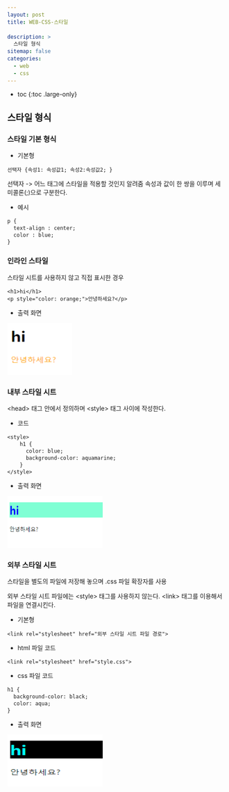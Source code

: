 ```yaml
---
layout: post
title: WEB-CSS-스타일

description: >
  스타일 형식
sitemap: false
categories:
  - web
  - css
---
```


* toc
{:toc .large-only}

## 스타일 형식

### 스타일 기본 형식

- 기본형

~~~
선택자 {속성1: 속성값1; 속성2:속성값2; }
~~~

선택자 -> 어느 태그에 스타일을 적용할 것인지 알려줌
속성과 값이 한 쌍을 이루며 세미콜론(;)으로 구분한다.

- 예시

~~~
p {
  text-align : center;
  color : blue;
}
~~~

### 인라인 스타일
스타일 시트를 사용하지 않고 직접 표시한 경우

~~~
<h1>hi</h1>
<p style="color: orange;">안녕하세요?</p>
~~~

- 출력 화면
<img src="/assets/img/blog/web/css/post1/1.PNG" width="150" height="120">

### 내부 스타일 시트
\<head> 태그 안에서 정의하며 \<style> 태그 사이에 작성한다.

- 코드

~~~
<style>
    h1 {
      color: blue;
      background-color: aquamarine;
    }
</style>
~~~

- 출력 화면

<img src="/assets/img/blog/web/css/post1/2.PNG" width="220" height="120">

### 외부 스타일 시트
스타일을 별도의 파일에 저장해 놓으며 .css 파일 확장자를 사용

외부 스타일 시트 파일에는 \<style> 태그를 사용하지 않는다.
\<link> 태그를 이용해서 파일을 연결시킨다.

- 기본형

~~~
<link rel="stylesheet" href="외부 스타일 시트 파일 경로">
~~~

- html 파일 코드

~~~
<link rel="stylesheet" href="style.css">
~~~

- css 파일 코드

~~~
h1 {
  background-color: black;
  color: aqua;
}
~~~

- 출력 화면

<img src="/assets/img/blog/web/css/post1/3.PNG" width="220" height="120">
